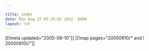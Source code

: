 ```yaml
---

title: index
date: Mon Aug 27 03:35:01 2012 -0400
layout: rut
---
```


[[!meta updated="2005-08-10"]]
[[!map pages="20050810/* and ! 20050810/*/*"]]

